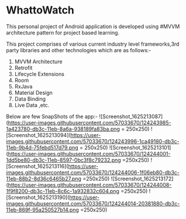 # WhattoWatch
This personal project of Android application is developed using #MVVM architecture pattern for project based learning.

This project comprises of various current industry level frameworks,3rd party libraries and other technologies which are as follows:-
1. MVVM Architecture
2. Retrofit
3. Lifecycle Extensions
4. Room
5. RxJava
6. Material Design
7. Data Binding
8. Live Data ,etc.


Below are few SnapShots of the app:-
![Screenshot_1625213087](https://user-images.githubusercontent.com/57033670/124243985-1a423780-db3c-11eb-8a6a-938189fa83ba.png = 250x250)
![Screenshot_1625213094](https://user-images.githubusercontent.com/57033670/124243996-1ca49180-db3c-11eb-9b4d-75febd517d79.png = 250x250)
![Screenshot_1625213101](https://user-images.githubusercontent.com/57033670/124244001-1dd5be80-db3c-11eb-8597-0bc3f8c79232.png =250x250)
![Screenshot_1625213116](https://user-images.githubusercontent.com/57033670/124244006-1f06eb80-db3c-11eb-88b2-8d36c6465b27.png =250x250)
![Screenshot_1625213172](https://user-images.githubusercontent.com/57033670/124244008-1f9f8200-db3c-11eb-8c6c-1a932832c604.png =250x250)
![Screenshot_1625213190](https://user-images.githubusercontent.com/57033670/124244014-20381880-db3c-11eb-869f-95a250527b14.png =250x250)
